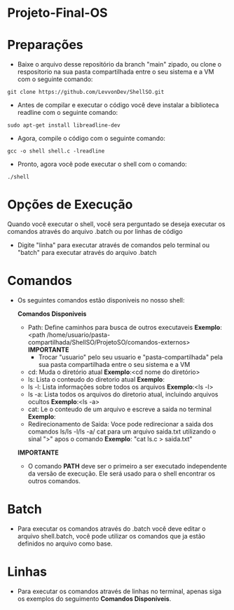 # Projeto-Final-OS

# Preparações
- Baixe o arquivo desse repositório da branch "main" zipado, ou clone o respositorio na sua pasta compartilhada entre o seu sistema e a VM com o seguinte comando:
```
git clone https://github.com/LevvonDev/ShellSO.git
```
- Antes de compilar e executar o código você deve instalar a biblioteca readline com o seguinte comando:

```
sudo apt-get install libreadline-dev
```
- Agora, compile o código com o seguinte comando:

```
gcc -o shell shell.c -lreadline
```
- Pronto, agora você pode executar o shell com o comando:

```
./shell
```

# Opções de Execução

Quando você executar o shell, você sera perguntado se deseja executar os comandos através do arquivo .batch ou por linhas de código

  - Digite "linha" para executar através de comandos pelo terminal ou "batch" para executar através do arquivo .batch

# Comandos

- Os seguintes comandos estão disponiveis no nosso shell:

  **Comandos Disponiveis**
    - Path: Define caminhos para busca de outros executaveis  **Exemplo**:<path /home/usuario/pasta-compartilhada/ShellSO/ProjetoSO/comandos-externos>
      **IMPORTANTE**
        - Trocar "usuario" pelo seu usuario e "pasta-compartilhada" pela sua pasta compartilhada entre o seu sistema e a VM
    - cd: Muda o diretório atual                              **Exemplo**:<cd nome do diretório>
    - ls: Lista o conteudo do diretorio atual                 **Exemplo**:<ls>
    -  ls -l: Lista informações sobre todos os arquivos      **Exemplo**:<ls -l>
    - ls -a: Lista todos os arquivos do diretorio atual, incluindo arquivos ocultos **Exemplo**:<ls -a>
    - cat: Le o conteudo de um arquivo e escreve a saida no terminal **Exemplo**:<cat ls.c>
    - Redirecionamento de Saida: Voce pode redirecionar a saida dos comandos ls/ls -l/ls -a/ cat para um arquivo saida.txt utilizando o sinal ">" apos o comando 
                              **Exemplo**: "cat ls.c > saida.txt"
                              
  **IMPORTANTE**
   - O comando **PATH** deve ser o primeiro a ser executado independente da versão de execução. Ele será usado para o shell encontrar os outros comandos.

# Batch

- Para executar os comandos através do .batch você deve editar o arquivo shell.batch, você pode utilizar os comandos que ja estão definidos no arquivo como base.

# Linhas

- Para executar os comandos através de linhas no terminal, apenas siga os exemplos do seguimento **Comandos Disponíveis**.
    

  

